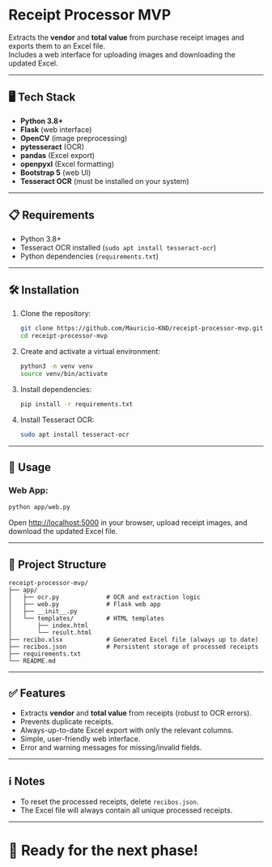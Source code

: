 # Receipt Processor MVP

Extracts the **vendor** and **total value** from purchase receipt images and exports them to an Excel file.  
Includes a web interface for uploading images and downloading the updated Excel.

---

## 🖥️ Tech Stack

- **Python 3.8+**
- **Flask** (web interface)
- **OpenCV** (image preprocessing)
- **pytesseract** (OCR)
- **pandas** (Excel export)
- **openpyxl** (Excel formatting)
- **Bootstrap 5** (web UI)
- **Tesseract OCR** (must be installed on your system)

---

## 📋 Requirements

- Python 3.8+
- Tesseract OCR installed (`sudo apt install tesseract-ocr`)
- Python dependencies (`requirements.txt`)

---

## 🛠️ Installation

1. Clone the repository:
   ```bash
   git clone https://github.com/Mauricio-KND/receipt-processor-mvp.git
   cd receipt-processor-mvp
   ```

2. Create and activate a virtual environment:
   ```bash
   python3 -m venv venv
   source venv/bin/activate
   ```

3. Install dependencies:
   ```bash
   pip install -r requirements.txt
   ```

4. Install Tesseract OCR:
   ```bash
   sudo apt install tesseract-ocr
   ```

---

## 🚀 Usage

### Web App:
```bash
python app/web.py
```
Open [http://localhost:5000](http://localhost:5000) in your browser, upload receipt images, and download the updated Excel file.

---

## 📝 Project Structure

```
receipt-processor-mvp/
├── app/
│   ├── ocr.py             # OCR and extraction logic
│   ├── web.py             # Flask web app
│   ├── __init__.py
│   └── templates/         # HTML templates
│       ├── index.html
│       └── result.html
├── recibo.xlsx            # Generated Excel file (always up to date)
├── recibos.json           # Persistent storage of processed receipts
├── requirements.txt
└── README.md
```

---

## ✅ Features

- Extracts **vendor** and **total value** from receipts (robust to OCR errors).
- Prevents duplicate receipts.
- Always-up-to-date Excel export with only the relevant columns.
- Simple, user-friendly web interface.
- Error and warning messages for missing/invalid fields.

---

## ℹ️ Notes

- To reset the processed receipts, delete `recibos.json`.
- The Excel file will always contain all unique processed receipts.

---

# 🚀 Ready for the next phase!

